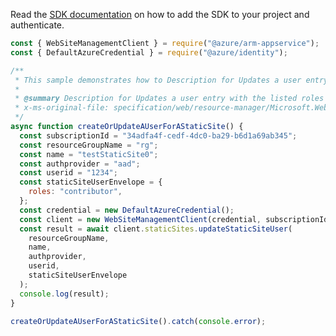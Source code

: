 Read the [SDK documentation](https://github.com/Azure/azure-sdk-for-js/blob/%40azure%2Farm-appservice_12.0.0/sdk/appservice/arm-appservice/README.md) on how to add the SDK to your project and authenticate.

```javascript
const { WebSiteManagementClient } = require("@azure/arm-appservice");
const { DefaultAzureCredential } = require("@azure/identity");

/**
 * This sample demonstrates how to Description for Updates a user entry with the listed roles
 *
 * @summary Description for Updates a user entry with the listed roles
 * x-ms-original-file: specification/web/resource-manager/Microsoft.Web/stable/2021-03-01/examples/UpdateStaticSiteUser.json
 */
async function createOrUpdateAUserForAStaticSite() {
  const subscriptionId = "34adfa4f-cedf-4dc0-ba29-b6d1a69ab345";
  const resourceGroupName = "rg";
  const name = "testStaticSite0";
  const authprovider = "aad";
  const userid = "1234";
  const staticSiteUserEnvelope = {
    roles: "contributor",
  };
  const credential = new DefaultAzureCredential();
  const client = new WebSiteManagementClient(credential, subscriptionId);
  const result = await client.staticSites.updateStaticSiteUser(
    resourceGroupName,
    name,
    authprovider,
    userid,
    staticSiteUserEnvelope
  );
  console.log(result);
}

createOrUpdateAUserForAStaticSite().catch(console.error);
```
